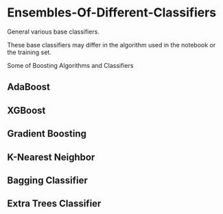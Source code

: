 # Ensembles-Of-Different-Classifiers

 General various base classifiers. 

 These base classifiers may differ in the algorithm used in the notebook or the training set.
 
 Some of Boosting Algorithms and Classifiers
 
## AdaBoost
## XGBoost
## Gradient Boosting
## K-Nearest Neighbor
## Bagging Classifier
## Extra Trees Classifier